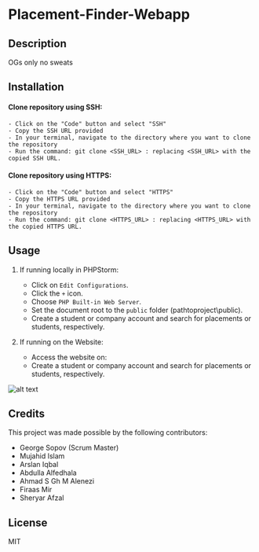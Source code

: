 # Placement-Finder-Webapp

## Description
OGs only no sweats

## Installation

#### Clone repository using SSH:
    - Click on the "Code" button and select "SSH"
    - Copy the SSH URL provided
    - In your terminal, navigate to the directory where you want to clone the repository
    - Run the command: git clone <SSH_URL> : replacing <SSH_URL> with the copied SSH URL.

#### Clone repository using HTTPS:
    - Click on the "Code" button and select "HTTPS"
    - Copy the HTTPS URL provided
    - In your terminal, navigate to the directory where you want to clone the repository
    - Run the command: git clone <HTTPS_URL> : replacing <HTTPS_URL> with the copied HTTPS URL.

## Usage

1. If running locally in PHPStorm:
    - Click on `Edit Configurations`.
    - Click the `+` icon.
    - Choose `PHP Built-in Web Server`.
    - Set the document root to the `public` folder (pathtoproject\public).
    - Create a student or company account and search for placements or students, respectively.

2. If running on the Website:
    - Access the website on:
    - Create a student or company account and search for placements or students, respectively.

![alt text]()

## Credits

This project was made possible by the following contributors:
- George Sopov (Scrum Master)
- Mujahid Islam 
- Arslan Iqbal
- Abdulla Alfedhala
- Ahmad S Gh M Alenezi
- Firaas Mir
- Sheryar Afzal

## License

MIT

